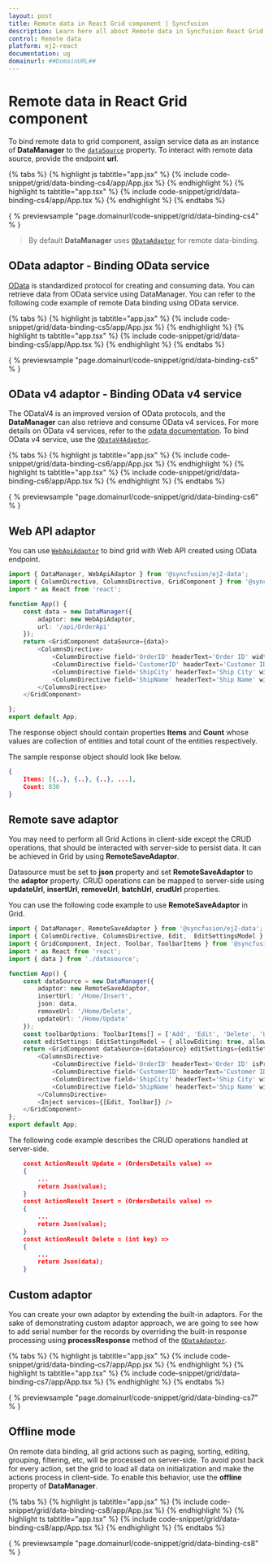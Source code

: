 ```yaml
---
layout: post
title: Remote data in React Grid component | Syncfusion
description: Learn here all about Remote data in Syncfusion React Grid component of Syncfusion Essential JS 2 and more.
control: Remote data 
platform: ej2-react
documentation: ug
domainurl: ##DomainURL##
---
```


# Remote data in React Grid component

To bind remote data to grid component, assign service data as an instance of **DataManager** to the
[`dataSource`](https://ej2.syncfusion.com/angular/documentation/api/grid/#datasource) property. To interact with remote data source, provide the endpoint **url**.

{% tabs %}
{% highlight js tabtitle="app.jsx" %}
{% include code-snippet/grid/data-binding-cs4/app/App.jsx %}
{% endhighlight %}
{% highlight ts tabtitle="app.tsx" %}
{% include code-snippet/grid/data-binding-cs4/app/App.tsx %}
{% endhighlight %}
{% endtabs %}

{ % previewsample "page.domainurl/code-snippet/grid/data-binding-cs4" % }

> By default **DataManager** uses [`ODataAdaptor`](https://ej2.syncfusion.com/react/documentation/data/adaptors/#odata-adaptor) for remote data-binding.

## OData adaptor - Binding OData service

[OData](http://www.odata.org/documentation/odata-version-3-0/) is standardized protocol for creating and consuming data.
You can retrieve data from OData service using DataManager. You can refer to the following code example of remote Data binding using OData service.

{% tabs %}
{% highlight js tabtitle="app.jsx" %}
{% include code-snippet/grid/data-binding-cs5/app/App.jsx %}
{% endhighlight %}
{% highlight ts tabtitle="app.tsx" %}
{% include code-snippet/grid/data-binding-cs5/app/App.tsx %}
{% endhighlight %}
{% endtabs %}

{ % previewsample "page.domainurl/code-snippet/grid/data-binding-cs5" % }

## OData v4 adaptor - Binding OData v4 service

The ODataV4 is an improved version of OData protocols, and the **DataManager** can also retrieve and consume OData v4 services.
 For more details on OData v4 services, refer to the
 [odata documentation](http://docs.oasis-open.org/odata/odata/v4.0/errata03/os/complete/part1-protocol/odata-v4.0-errata03-os-part1-protocol-complete.html#_Toc453752197).
To bind OData v4 service, use the [`ODataV4Adaptor`](https://ej2.syncfusion.com/react/documentation/data/adaptors/#odatav4-adaptor).

{% tabs %}
{% highlight js tabtitle="app.jsx" %}
{% include code-snippet/grid/data-binding-cs6/app/App.jsx %}
{% endhighlight %}
{% highlight ts tabtitle="app.tsx" %}
{% include code-snippet/grid/data-binding-cs6/app/App.tsx %}
{% endhighlight %}
{% endtabs %}

{ % previewsample "page.domainurl/code-snippet/grid/data-binding-cs6" % }

## Web API adaptor

You can use [`WebApiAdaptor`](https://ej2.syncfusion.com/react/documentation/data/adaptors/#web-api-adaptor) to bind grid with Web API created using OData endpoint.

```ts
import { DataManager, WebApiAdaptor } from '@syncfusion/ej2-data';
import { ColumnDirective, ColumnsDirective, GridComponent } from '@syncfusion/ej2-react-grids';
import * as React from 'react';

function App() {
    const data = new DataManager({
        adaptor: new WebApiAdaptor,
        url: '/api/OrderApi'
    });
    return <GridComponent dataSource={data}>
        <ColumnsDirective>
            <ColumnDirective field='OrderID' headerText='Order ID' width='120' textAlign="Right" />
            <ColumnDirective field='CustomerID' headerText='Customer ID' width='150' />
            <ColumnDirective field='ShipCity' headerText='Ship City' width='150' />
            <ColumnDirective field='ShipName' headerText='Ship Name' width='150' />
        </ColumnsDirective>
    </GridComponent>

};
export default App;
```

The response object should contain properties **Items** and **Count** whose values are collection of entities and total count of the entities respectively.

The sample response object should look like below.

```json
{
    Items: [{..}, {..}, {..}, ...],
    Count: 830
}
```

## Remote save adaptor

You may need to perform all Grid Actions in client-side except the CRUD operations, that should be interacted with server-side to persist data. It can be achieved in Grid by using **RemoteSaveAdaptor**.

Datasource must be set to **json** property and set **RemoteSaveAdaptor** to the **adaptor** property. CRUD operations can be mapped to server-side using **updateUrl**, **insertUrl**, **removeUrl**, **batchUrl**, **crudUrl** properties.

You can use the following code example to use **RemoteSaveAdaptor** in Grid.

```ts
import { DataManager, RemoteSaveAdaptor } from '@syncfusion/ej2-data';
import { ColumnDirective, ColumnsDirective, Edit,  EditSettingsModel } from '@syncfusion/ej2-react-grids';
import { GridComponent, Inject, Toolbar, ToolbarItems } from '@syncfusion/ej2-react-grids';
import * as React from 'react';
import { data } from './datasource';

function App() {
    const dataSource = new DataManager({
        adaptor: new RemoteSaveAdaptor,
        insertUrl: '/Home/Insert',
        json: data,
        removeUrl: '/Home/Delete',
        updateUrl: '/Home/Update'
    });
    const toolbarOptions: ToolbarItems[] = ['Add', 'Edit', 'Delete', 'Update', 'Cancel'];
    const editSettings: EditSettingsModel = { allowEditing: true, allowAdding: true, allowDeleting: true };
    return <GridComponent dataSource={dataSource} editSettings={editSettings} toolbar={toolbarOptions}>
        <ColumnsDirective>
            <ColumnDirective field='OrderID' headerText='Order ID' isPrimaryKey={true} width='120' textAlign="Right" />
            <ColumnDirective field='CustomerID' headerText='Customer ID' width='150' />
            <ColumnDirective field='ShipCity' headerText='Ship City' width='150' />
            <ColumnDirective field='ShipName' headerText='Ship Name' width='150' />
        </ColumnsDirective>
        <Inject services={[Edit, Toolbar]} />
    </GridComponent>
};
export default App;
```

The following code example describes the CRUD operations handled at server-side.

```json
    const ActionResult Update = (OrdersDetails value) =>
    {
        ...
        return Json(value);
    }
    const ActionResult Insert = (OrdersDetails value) =>
    {
        ...
        return Json(value);
    }
    const ActionResult Delete = (int key) =>
    {
        ...
        return Json(data);
    }
```

## Custom adaptor

You can create your own adaptor by extending the built-in adaptors. For the sake of demonstrating custom adaptor approach,
we are going to see how to add serial number for the records
by overriding the built-in response processing using **processResponse** method of the [`ODataAdaptor`](https://ej2.syncfusion.com/react/documentation/data/adaptors/#odata-adaptor).

{% tabs %}
{% highlight js tabtitle="app.jsx" %}
{% include code-snippet/grid/data-binding-cs7/app/App.jsx %}
{% endhighlight %}
{% highlight ts tabtitle="app.tsx" %}
{% include code-snippet/grid/data-binding-cs7/app/App.tsx %}
{% endhighlight %}
{% endtabs %}

{ % previewsample "page.domainurl/code-snippet/grid/data-binding-cs7" % }

## Offline mode

On remote data binding, all grid actions such as paging, sorting, editing, grouping, filtering, etc, will be processed on server-side.
 To avoid post back for every action, set the grid to load all data on initialization and make the actions process in client-side.
 To enable this behavior, use the **offline** property of **DataManager**.

{% tabs %}
{% highlight js tabtitle="app.jsx" %}
{% include code-snippet/grid/data-binding-cs8/app/App.jsx %}
{% endhighlight %}
{% highlight ts tabtitle="app.tsx" %}
{% include code-snippet/grid/data-binding-cs8/app/App.tsx %}
{% endhighlight %}
{% endtabs %}

{ % previewsample "page.domainurl/code-snippet/grid/data-binding-cs8" % }